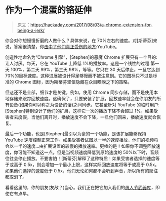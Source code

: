 # 作为一个混蛋的铬延伸

> 原文：<https://hackaday.com/2017/08/03/a-chrome-extension-for-being-a-jerk/>

你会对你想慢慢折磨的人做什么？具体来说，在 70%左右的速度。对[斯蒂芬]来说，答案很清楚，你[击中了他们真正受伤的地方](https://blog.scd31.com/):YouTube。

创造性地命名为“Chrome 引擎”，[Stephen]的恶魔 Chrome 扩展只有一个目的:让人讨厌。每天，它在 YouTube 上降低 1%的播放率。这是一个线性的过程:第一天 100%，第二天 99%，第三天 98%，等等。它只在 30 天后停止，一旦它达到 70%的目标速度。这种进展被设计得足够慢而不被注意到。它的图标只不过是标准的 Chrome 图标，因为斯蒂芬坚信隐藏在众目睽睽之下的策略。

但这还不是全部，细节才是关键。例如，使用 Chrome 同步存储，而不是使用本地存储来跟踪回放速度。这确保了，只要安装了扩展，回放速率就会在你朋友的所有设备(如果你可以称之为设备的话)之间同步。它甚至针对 YouTube 的临时用户:[Stephen]特别设计了他们的扩展，这样它一次的播放下降不会超过 1%。如果受害者去度假，当他们离开时，播放速度不会下降，一旦他们回来，播放速度就会恢复。

最后一个功能，也是[Stephen]最引以为豪的一个功能，是该扩展能够保持 YouTube 速度控制正常工作。如果受害者试图以一半的速度播放，他们的视频将会以一半的速度…由扩展设置的较慢的播放速率。更棒的是！如果你不调整回放速度，你可能不知道这一点，但是当视频速度降低到原始速度的 50%以下时，音频往往会停止播放。不要害怕！[斯蒂芬]解释了这种特质！如果受害者选择的速度等于或高于 0.5x，则会增加一个最小上限，这样实际回放速度将等于或高于 0.5x。如果他们选择的速度低于 0.5x，他们无论如何都不会听到声音，所以所有的赌注都取消了。

看看这里的，你的朋友(友敌？)当心。我们正在把它加入我们的[愚人节武器库](https://hackaday.com/tag/april-fools/)，即使它有点早。